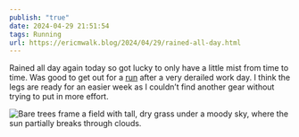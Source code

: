 ```yaml
---
publish: "true"
date: 2024-04-29 21:51:54
tags: Running
url: https://ericmwalk.blog/2024/04/29/rained-all-day.html
---
```


Rained all day again today so got lucky to only have a little mist from time to time. Was good to get out for a [run](https://strava.com/activities/11295215172) after a very derailed work day. I think the legs are ready for an easier week as I couldn’t find another gear without trying to put in more effort.

![Bare trees frame a field with tall, dry grass under a moody sky, where the sun partially breaks through clouds.](https://ericmwalk.blog/uploads/2024/img-8763.jpeg)